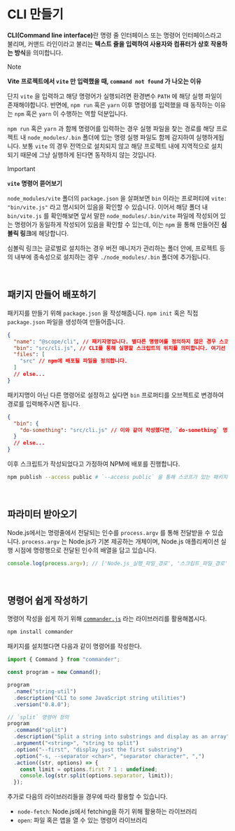 # CLI 만들기

<strong>CLI(Command line interface)</strong>란 명령 줄 인터페이스 또는 명령어 인터페이스라고 불리며, 커맨드 라인이라고 불리는 **텍스트 줄을 입력하여 사용자와 컴퓨터가 상호 작용하는 방식**을 의미합니다.

> [!NOTE]
>
> **Vite 프로젝트에서 `vite` 만 입력했을 때, `command not found` 가 나오는 이유**
>
> 단지 `vite` 을 입력하고 해당 명령어가 실행되려면 환경변수 `PATH` 에 해당 실행 파일이 존재해야합니다. 반면에, `npm run` 혹은 `yarn` 이후 명령어를 입력했을 때 동작하는 이유는 `npm` 혹은 `yarn` 이 수행하는 역할 덕분입니다.
>
> `npm run` 혹은 `yarn` 과 함께 명령어를 입력하는 경우 실행 파일을 찾는 경로를 해당 프로젝트 내 `node_modules/.bin` 폴더에 있는 명령 실행 파일도 함께 감지하여 실행하게됩니다. 보통 `vite` 의 경우 전역으로 설치되지 않고 해당 프로젝트 내에 지역적으로 설치되기 때문에 그냥 실행하게 된다면 동작하지 않는 것입니다.

> [!IMPORTANT]
>
> **`vite` 명령어 뜯어보기**
>
> `node_modules/vite` 폴더의 `package.json` 을 살펴보면 `bin` 이라는 프로퍼티에 `vite: "bin/vite.js"` 라고 명시되어 있음을 확인할 수 있습니다. 이어서 해당 폴더 내 `bin/vite.js` 를 확인해보면 앞서 말한 `node_modules/.bin/vite` 파일에 작성되어 있는 명령어가 동일하게 작성되어 있음을 확인할 수 있는데, 이는 `npm` 을 통해 만들어진 **심볼릭 링크**에 해당합니다.
>
> 심볼릭 링크는 글로벌로 설치하는 경우 버전 매니저가 관리하는 폴더 안에, 프로젝트 등의 내부에 종속성으로 설치하는 경우 `./node_modules/.bin` 폴더에 추가됩니다.

<br/>

## 패키지 만들어 배포하기

패키지를 만들기 위해 `package.json` 을 작성해줍니다. `npm init` 혹은 직접 `package.json` 파일을 생성하여 만들어줍니다.

```json
{
  "name": "@scope/cli", // 패키지명입니다. 별다른 명령어를 정의하지 않은 경우 스코프를 제외한 패키지명을 명령어로 가져옵니다.
  "bin": "src/cli.js", // CLI를 통해 실행할 스크립트의 위치를 의미합니다. 여기선 src/cli.js 파일을 실행합니다.
  "files": [
    "src" // npm에 배포될 파일을 정의합니다.
  ]
  // else...
}
```

패키지명이 아닌 다른 명령어로 설정하고 싶다면 `bin` 프로퍼티를 오브젝트로 변경하여 경로를 입력해주시면 됩니다.

```json
{
  "bin": {
    "do-something": "src/cli.js" // 이와 같이 작성했다면, `do-something` 명령어를 통해 실행할 수 있게 됩니다.
  }
  // else...
}
```

이후 스크립트가 작성되었다고 가정하여 NPM에 배포를 진행합니다.

```sh
npm publish --access public # `--access public` 을 통해 스코프가 있는 패키지도 공개 배포를 할 수 있다.
```

<br/>

## 파라미터 받아오기

Node.js에서는 명령줄에서 전달되는 인수를 `process.argv` 를 통해 전달받을 수 있습니다. `process.argv` 는 Node.js가 기본 제공하는 개체이며, Node.js 애플리케이션 실행 시점에 명령행으로 전달된 인수의 배열을 담고 있습니다.

```js
console.log(process.argv); // ['Node.js_실행_파일_경로', '스크립트_파일_경로', ...인수들]
```

<br/>

## 명령어 쉽게 작성하기

명령어 작성을 쉽게 하기 위해 [`commander.js`](https://www.npmjs.com/package/commander) 라는 라이브러리를 활용해봅시다.

```sh
npm install commander
```

패키지를 설치했다면 다음과 같이 명령어를 작성한다.

```js
import { Command } from "commander";

const program = new Command();

program
  .name("string-util")
  .description("CLI to some JavaScript string utilities")
  .version("0.8.0");

// `split` 명령어 정의
program
  .command("split")
  .description("Split a string into substrings and display as an array")
  .argument("<string>", "string to split")
  .option("--first", "display just the first substring")
  .option("-s, --separator <char>", "separator character", ",")
  .action((str, options) => {
    const limit = options.first ? 1 : undefined;
    console.log(str.split(options.separator, limit));
  });
```

추가로 다음의 라이브러리들을 경우에 따라 활용할 수 있습니다.

- `node-fetch`: Node.js에서 fetching을 하기 위해 활용하는 라이브러리
- `open`: 파일 혹은 앱을 열 수 있는 명령어 라이브러리
